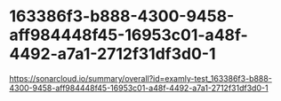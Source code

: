 # 163386f3-b888-4300-9458-aff984448f45-16953c01-a48f-4492-a7a1-2712f31df3d0-1
https://sonarcloud.io/summary/overall?id=examly-test_163386f3-b888-4300-9458-aff984448f45-16953c01-a48f-4492-a7a1-2712f31df3d0-1
